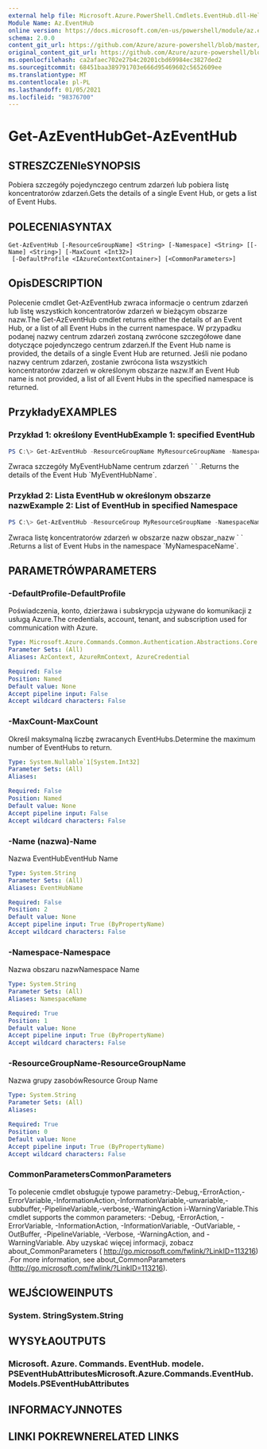 ```yaml
---
external help file: Microsoft.Azure.PowerShell.Cmdlets.EventHub.dll-Help.xml
Module Name: Az.EventHub
online version: https://docs.microsoft.com/en-us/powershell/module/az.eventhub/get-azeventhub
schema: 2.0.0
content_git_url: https://github.com/Azure/azure-powershell/blob/master/src/EventHub/EventHub/help/Get-AzEventHub.md
original_content_git_url: https://github.com/Azure/azure-powershell/blob/master/src/EventHub/EventHub/help/Get-AzEventHub.md
ms.openlocfilehash: ca2afaec702e27b4c20201cbd69984ec3827ded2
ms.sourcegitcommit: 68451baa389791703e666d95469602c5652609ee
ms.translationtype: MT
ms.contentlocale: pl-PL
ms.lasthandoff: 01/05/2021
ms.locfileid: "98376700"
---
```

# <span data-ttu-id="830d3-101">Get-AzEventHub</span><span class="sxs-lookup"><span data-stu-id="830d3-101">Get-AzEventHub</span></span>

## <span data-ttu-id="830d3-102">STRESZCZENIe</span><span class="sxs-lookup"><span data-stu-id="830d3-102">SYNOPSIS</span></span>
<span data-ttu-id="830d3-103">Pobiera szczegóły pojedynczego centrum zdarzeń lub pobiera listę koncentratorów zdarzeń.</span><span class="sxs-lookup"><span data-stu-id="830d3-103">Gets the details of a single Event Hub, or gets a list of Event Hubs.</span></span>

## <span data-ttu-id="830d3-104">POLECENIA</span><span class="sxs-lookup"><span data-stu-id="830d3-104">SYNTAX</span></span>

```
Get-AzEventHub [-ResourceGroupName] <String> [-Namespace] <String> [[-Name] <String>] [-MaxCount <Int32>]
 [-DefaultProfile <IAzureContextContainer>] [<CommonParameters>]
```

## <span data-ttu-id="830d3-105">Opis</span><span class="sxs-lookup"><span data-stu-id="830d3-105">DESCRIPTION</span></span>
<span data-ttu-id="830d3-106">Polecenie cmdlet Get-AzEventHub zwraca informacje o centrum zdarzeń lub listę wszystkich koncentratorów zdarzeń w bieżącym obszarze nazw.</span><span class="sxs-lookup"><span data-stu-id="830d3-106">The Get-AzEventHub cmdlet returns either the details of an Event Hub, or a list of all Event Hubs in the current namespace.</span></span>
<span data-ttu-id="830d3-107">W przypadku podanej nazwy centrum zdarzeń zostaną zwrócone szczegółowe dane dotyczące pojedynczego centrum zdarzeń.</span><span class="sxs-lookup"><span data-stu-id="830d3-107">If the Event Hub name is provided, the details of a single Event Hub are returned.</span></span>
<span data-ttu-id="830d3-108">Jeśli nie podano nazwy centrum zdarzeń, zostanie zwrócona lista wszystkich koncentratorów zdarzeń w określonym obszarze nazw.</span><span class="sxs-lookup"><span data-stu-id="830d3-108">If an Event Hub name is not provided, a list of all Event Hubs in the specified namespace is returned.</span></span>

## <span data-ttu-id="830d3-109">Przykłady</span><span class="sxs-lookup"><span data-stu-id="830d3-109">EXAMPLES</span></span>

### <span data-ttu-id="830d3-110">Przykład 1: określony EventHub</span><span class="sxs-lookup"><span data-stu-id="830d3-110">Example 1: specified EventHub</span></span>
```powershell
PS C:\> Get-AzEventHub -ResourceGroupName MyResourceGroupName -NamespaceName MyNamespaceName -EventHubName MyEventHubName
```

<span data-ttu-id="830d3-111">Zwraca szczegóły MyEventHubName centrum zdarzeń \` \` .</span><span class="sxs-lookup"><span data-stu-id="830d3-111">Returns the details of the Event Hub \`MyEventHubName\`.</span></span>

### <span data-ttu-id="830d3-112">Przykład 2: Lista EventHub w określonym obszarze nazw</span><span class="sxs-lookup"><span data-stu-id="830d3-112">Example 2: List of EventHub in specified Namespace</span></span>
```powershell
PS C:\> Get-AzEventHub -ResourceGroup MyResourceGroupName -NamespaceName MyNamespaceName
```

<span data-ttu-id="830d3-113">Zwraca listę koncentratorów zdarzeń w obszarze nazw obszar_nazw \` \` .</span><span class="sxs-lookup"><span data-stu-id="830d3-113">Returns a list of Event Hubs in the namespace \`MyNamespaceName\`.</span></span>

## <span data-ttu-id="830d3-114">PARAMETRÓW</span><span class="sxs-lookup"><span data-stu-id="830d3-114">PARAMETERS</span></span>

### <span data-ttu-id="830d3-115">-DefaultProfile</span><span class="sxs-lookup"><span data-stu-id="830d3-115">-DefaultProfile</span></span>
<span data-ttu-id="830d3-116">Poświadczenia, konto, dzierżawa i subskrypcja używane do komunikacji z usługą Azure.</span><span class="sxs-lookup"><span data-stu-id="830d3-116">The credentials, account, tenant, and subscription used for communication with Azure.</span></span>

```yaml
Type: Microsoft.Azure.Commands.Common.Authentication.Abstractions.Core.IAzureContextContainer
Parameter Sets: (All)
Aliases: AzContext, AzureRmContext, AzureCredential

Required: False
Position: Named
Default value: None
Accept pipeline input: False
Accept wildcard characters: False
```

### <span data-ttu-id="830d3-117">-MaxCount</span><span class="sxs-lookup"><span data-stu-id="830d3-117">-MaxCount</span></span>
<span data-ttu-id="830d3-118">Określ maksymalną liczbę zwracanych EventHubs.</span><span class="sxs-lookup"><span data-stu-id="830d3-118">Determine the maximum number of EventHubs to return.</span></span>

```yaml
Type: System.Nullable`1[System.Int32]
Parameter Sets: (All)
Aliases:

Required: False
Position: Named
Default value: None
Accept pipeline input: False
Accept wildcard characters: False
```

### <span data-ttu-id="830d3-119">-Name (nazwa)</span><span class="sxs-lookup"><span data-stu-id="830d3-119">-Name</span></span>
<span data-ttu-id="830d3-120">Nazwa EventHub</span><span class="sxs-lookup"><span data-stu-id="830d3-120">EventHub Name</span></span>

```yaml
Type: System.String
Parameter Sets: (All)
Aliases: EventHubName

Required: False
Position: 2
Default value: None
Accept pipeline input: True (ByPropertyName)
Accept wildcard characters: False
```

### <span data-ttu-id="830d3-121">-Namespace</span><span class="sxs-lookup"><span data-stu-id="830d3-121">-Namespace</span></span>
<span data-ttu-id="830d3-122">Nazwa obszaru nazw</span><span class="sxs-lookup"><span data-stu-id="830d3-122">Namespace Name</span></span>

```yaml
Type: System.String
Parameter Sets: (All)
Aliases: NamespaceName

Required: True
Position: 1
Default value: None
Accept pipeline input: True (ByPropertyName)
Accept wildcard characters: False
```

### <span data-ttu-id="830d3-123">-ResourceGroupName</span><span class="sxs-lookup"><span data-stu-id="830d3-123">-ResourceGroupName</span></span>
<span data-ttu-id="830d3-124">Nazwa grupy zasobów</span><span class="sxs-lookup"><span data-stu-id="830d3-124">Resource Group Name</span></span>

```yaml
Type: System.String
Parameter Sets: (All)
Aliases:

Required: True
Position: 0
Default value: None
Accept pipeline input: True (ByPropertyName)
Accept wildcard characters: False
```

### <span data-ttu-id="830d3-125">CommonParameters</span><span class="sxs-lookup"><span data-stu-id="830d3-125">CommonParameters</span></span>
<span data-ttu-id="830d3-126">To polecenie cmdlet obsługuje typowe parametry:-Debug,-ErrorAction,-ErrorVariable,-InformationAction,-InformationVariable,-unvariable,-subbuffer,-PipelineVariable,-verbose,-WarningAction i-WarningVariable.</span><span class="sxs-lookup"><span data-stu-id="830d3-126">This cmdlet supports the common parameters: -Debug, -ErrorAction, -ErrorVariable, -InformationAction, -InformationVariable, -OutVariable, -OutBuffer, -PipelineVariable, -Verbose, -WarningAction, and -WarningVariable.</span></span> <span data-ttu-id="830d3-127">Aby uzyskać więcej informacji, zobacz about_CommonParameters ( http://go.microsoft.com/fwlink/?LinkID=113216) .</span><span class="sxs-lookup"><span data-stu-id="830d3-127">For more information, see about_CommonParameters (http://go.microsoft.com/fwlink/?LinkID=113216).</span></span>

## <span data-ttu-id="830d3-128">WEJŚCIOWE</span><span class="sxs-lookup"><span data-stu-id="830d3-128">INPUTS</span></span>

### <span data-ttu-id="830d3-129">System. String</span><span class="sxs-lookup"><span data-stu-id="830d3-129">System.String</span></span>

## <span data-ttu-id="830d3-130">WYSYŁA</span><span class="sxs-lookup"><span data-stu-id="830d3-130">OUTPUTS</span></span>

### <span data-ttu-id="830d3-131">Microsoft. Azure. Commands. EventHub. modele. PSEventHubAttributes</span><span class="sxs-lookup"><span data-stu-id="830d3-131">Microsoft.Azure.Commands.EventHub.Models.PSEventHubAttributes</span></span>

## <span data-ttu-id="830d3-132">INFORMACYJN</span><span class="sxs-lookup"><span data-stu-id="830d3-132">NOTES</span></span>

## <span data-ttu-id="830d3-133">LINKI POKREWNE</span><span class="sxs-lookup"><span data-stu-id="830d3-133">RELATED LINKS</span></span>
